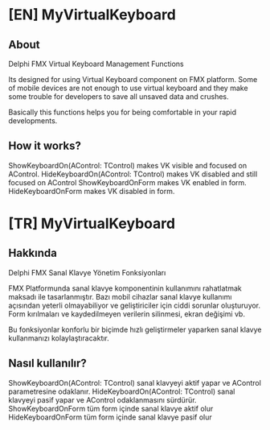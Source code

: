 # [EN] MyVirtualKeyboard 
## About
Delphi FMX Virtual Keyboard Management Functions

Its designed for using Virtual Keyboard component on FMX platform. Some of mobile devices are not enough to use virtual keyboard and they make some trouble for developers to save all unsaved data and crushes.

Basically this functions helps you for being comfortable in your rapid developments.

## How it works?

ShowKeyboardOn(AControl: TControl) makes VK visible and focused on AControl.
HideKeyboardOn(AControl: TControl) makes VK disabled and still focused on AControl
ShowKeyboardOnForm makes VK enabled in form.
HideKeyboardOnForm makes VK disabled in form.


# [TR] MyVirtualKeyboard
## Hakkında
Delphi FMX Sanal Klavye Yönetim Fonksiyonları

FMX Platformunda sanal klavye komponentinin kullanımını rahatlatmak maksadı ile tasarlanmıştır. Bazı mobil cihazlar sanal klavye kullanımı açısından yeterli olmayabiliyor ve geliştiriciler için ciddi sorunlar oluşturuyor. Form kırılmaları ve kaydedilmeyen verilerin silinmesi, ekran değişimi vb.

Bu fonksiyonlar konforlu bir biçimde hızlı geliştirmeler yaparken sanal klavye kullanmanızı kolaylaştıracaktır.

## Nasıl kullanılır?

ShowKeyboardOn(AControl: TControl) sanal klavyeyi aktif yapar ve AControl parametresine odaklanır.
HideKeyboardOn(AControl: TControl) sanal klavyeyi pasif yapar ve AControl odaklanmasını sürdürür.
ShowKeyboardOnForm tüm form içinde sanal klavye aktif olur
HideKeyboardOnForm tüm form içinde sanal klavye pasif olur
